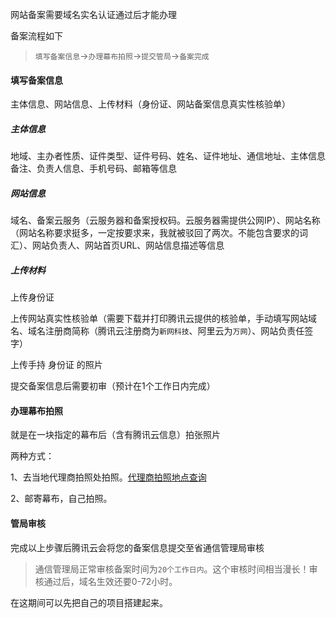 网站备案需要域名实名认证通过后才能办理

备案流程如下
>`填写备案信息`->`办理幕布拍照`->`提交管局`->`备案完成`

#### 填写备案信息

主体信息、网站信息、上传材料（身份证、网站备案信息真实性核验单）

##### 主体信息

地域、主办者性质、证件类型、证件号码、姓名、证件地址、通信地址、主体信息备注、负责人信息、手机号码、邮箱等信息

##### 网站信息

域名、备案云服务（云服务器和备案授权码。云服务器需提供公网IP）、网站名称（网站名称要求挺多，一定按要求来，我就被驳回了两次。不能包含要求的词汇）、网站负责人、网站首页URL、网站信息描述等信息

##### 上传材料

上传身份证

上传网站真实性核验单（需要下载并打印腾讯云提供的核验单，手动填写网站域名、域名注册商简称（腾讯云注册商为`新网科技`、阿里云为`万网`）、网站负责任签字）

上传手持 身份证 的照片

提交备案信息后需要初审（预计在1个工作日内完成）

#### 办理幕布拍照

就是在一块指定的幕布后（含有腾讯云信息）拍张照片

两种方式：

1、去当地代理商拍照处拍照。<a href="https://console.cloud.tencent.com/beian/curtainmap" target="_blank">代理商拍照地点查询</a>

2、邮寄幕布，自己拍照。

#### 管局审核

完成以上步骤后腾讯云会将您的备案信息提交至省通信管理局审核

>通信管理局正常审核备案时间为`20个工作日内`。这个审核时间相当漫长！审核通过后，域名生效还要0-72小时。

在这期间可以先把自己的项目搭建起来。